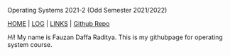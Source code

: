 Operating Systems 2021-2 (Odd Semester 2021/2022) 

[HOME](.) | [LOG](TXT/mylog.txt) | [LINKS](links.md) | [Github Repo](https://github.com/fauzandfr/os212)

 _Hi_! My name is Fauzan Daffa Raditya. This is my githubpage for operating system course.
